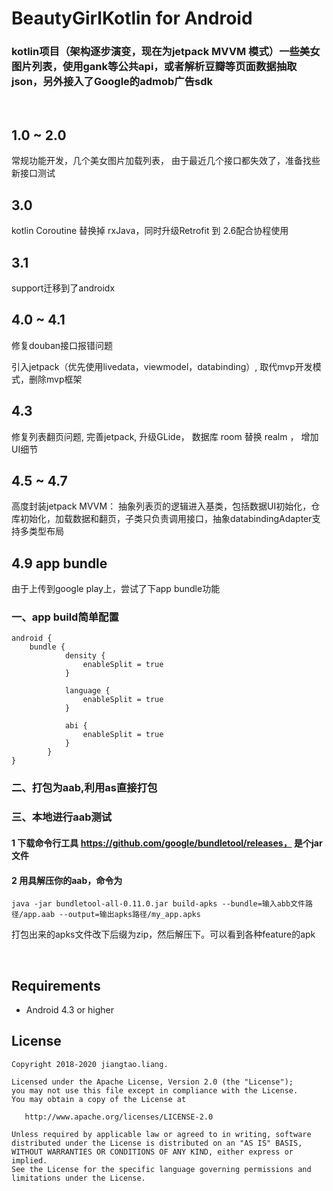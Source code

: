 # BeautyGirlKotlin for Android 

### kotlin项目（架构逐步演变，现在为jetpack MVVM 模式）一些美女图片列表，使用gank等公共api，或者解析豆瓣等页面数据抽取json，另外接入了Google的admob广告sdk
<br>


## 1.0 ~ 2.0 

常规功能开发，几个美女图片加载列表， 由于最近几个接口都失效了，准备找些新接口测试

## 3.0 

kotlin Coroutine 替换掉 rxJava，同时升级Retrofit 到 2.6配合协程使用

## 3.1 

support迁移到了androidx 

## 4.0 ~ 4.1

修复douban接口报错问题


引入jetpack（优先使用livedata，viewmodel，databinding）, 取代mvp开发模式，删除mvp框架

## 4.3
修复列表翻页问题, 完善jetpack, 升级GLide， 数据库 room 替换 realm ， 增加UI细节


## 4.5 ~ 4.7 
高度封装jetpack MVVM：
抽象列表页的逻辑进入基类，包括数据UI初始化，仓库初始化，加载数据和翻页，子类只负责调用接口，抽象databindingAdapter支持多类型布局



## 4.9 app bundle
由于上传到google play上，尝试了下app bundle功能

### 一、app build简单配置
```
android {
    bundle {
            density {
                enableSplit = true
            }

            language {
                enableSplit = true
            }

            abi {
                enableSplit = true
            }
        }
}
```

### 二、打包为aab,利用as直接打包

### 三、本地进行aab测试
#### 1 下载命令行工具 https://github.com/google/bundletool/releases， 是个jar文件
#### 2 用具解压你的aab，命令为
```
java -jar bundletool-all-0.11.0.jar build-apks --bundle=输入abb文件路径/app.aab --output=输出apks路径/my_app.apks
```

打包出来的apks文件改下后缀为zip，然后解压下。可以看到各种feature的apk

<br>

## Requirements
* Android 4.3 or higher 

## License
    Copyright 2018-2020 jiangtao.liang.

    Licensed under the Apache License, Version 2.0 (the "License");
    you may not use this file except in compliance with the License.
    You may obtain a copy of the License at

       http://www.apache.org/licenses/LICENSE-2.0

    Unless required by applicable law or agreed to in writing, software
    distributed under the License is distributed on an "AS IS" BASIS,
    WITHOUT WARRANTIES OR CONDITIONS OF ANY KIND, either express or implied.
    See the License for the specific language governing permissions and
    limitations under the License.




